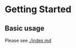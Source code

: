 # Getting Started

## Basic usage

Please see [./index.md](https://github.com/AlexRogalskiy/ws-documents/blob/master/docs/index.md)

